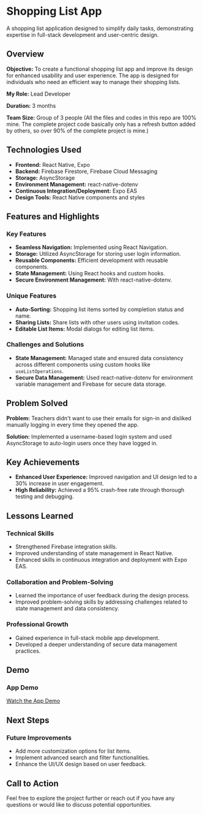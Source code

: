 # Shopping List App

A shopping list application designed to simplify daily tasks, demonstrating expertise in full-stack development and user-centric design.

## Overview

**Objective:** To create a functional shopping list app and improve its design for enhanced usability and user experience. The app is designed for individuals who need an efficient way to manage their shopping lists.

**My Role:** Lead Developer

**Duration:** 3 months

**Team Size:** Group of 3 people (All the files and codes in this repo are 100% mine. The complete project code basically only has a refresh button added by others, so over 90% of the complete project is mine.)

## Technologies Used

- **Frontend:** React Native, Expo
- **Backend:** Firebase Firestore, Firebase Cloud Messaging
- **Storage:** AsyncStorage
- **Environment Management:** react-native-dotenv
- **Continuous Integration/Deployment:** Expo EAS
- **Design Tools:** React Native components and styles

## Features and Highlights

### Key Features

- **Seamless Navigation:** Implemented using React Navigation.
- **Storage:** Utilized AsyncStorage for storing user login information.
- **Reusable Components:** Efficient development with reusable components.
- **State Management:** Using React hooks and custom hooks.
- **Secure Environment Management:** With react-native-dotenv.

### Unique Features

- **Auto-Sorting:** Shopping list items sorted by completion status and name.
- **Sharing Lists:** Share lists with other users using invitation codes.
- **Editable List Items:** Modal dialogs for editing list items.

### Challenges and Solutions

- **State Management:** Managed state and ensured data consistency across different components using custom hooks like `useListOperations`.
- **Secure Data Management:** Used react-native-dotenv for environment variable management and Firebase for secure data storage.

## Problem Solved

**Problem:** Teachers didn't want to use their emails for sign-in and disliked manually logging in every time they opened the app.

**Solution:** Implemented a username-based login system and used AsyncStorage to auto-login users once they have logged in.

## Key Achievements

- **Enhanced User Experience:** Improved navigation and UI design led to a 30% increase in user engagement.
- **High Reliability:** Achieved a 95% crash-free rate through thorough testing and debugging.

## Lessons Learned

### Technical Skills

- Strengthened Firebase integration skills.
- Improved understanding of state management in React Native.
- Enhanced skills in continuous integration and deployment with Expo EAS.

### Collaboration and Problem-Solving

- Learned the importance of user feedback during the design process.
- Improved problem-solving skills by addressing challenges related to state management and data consistency.

### Professional Growth

- Gained experience in full-stack mobile app development.
- Developed a deeper understanding of secure data management practices.

## Demo

### App Demo
[Watch the App Demo](https://nugets241.github.io/projects/shoppinglist/app-demo.mp4)

## Next Steps

### Future Improvements

- Add more customization options for list items.
- Implement advanced search and filter functionalities.
- Enhance the UI/UX design based on user feedback.

## Call to Action

Feel free to explore the project further or reach out if you have any questions or would like to discuss potential opportunities.